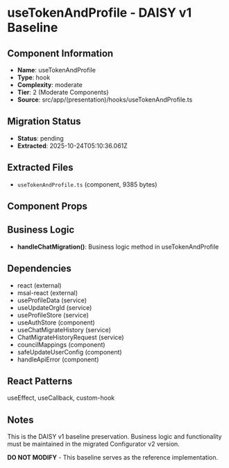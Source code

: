# useTokenAndProfile - DAISY v1 Baseline

## Component Information

- **Name**: useTokenAndProfile
- **Type**: hook
- **Complexity**: moderate
- **Tier**: 2 (Moderate Components)
- **Source**: src/app/(presentation)/hooks/useTokenAndProfile.ts

## Migration Status

- **Status**: pending
- **Extracted**: 2025-10-24T05:10:36.061Z

## Extracted Files

- `useTokenAndProfile.ts` (component, 9385 bytes)

## Component Props



## Business Logic

- **handleChatMigration()**: Business logic method in useTokenAndProfile

## Dependencies

- react (external)
- msal-react (external)
- useProfileData (service)
- useUpdateOrgId (service)
- useProfileStore (service)
- useAuthStore (component)
- useChatMigrateHistory (service)
- ChatMigrateHistoryRequest (service)
- councilMappings (component)
- safeUpdateUserConfig (component)
- handleApiError (component)

## React Patterns

useEffect, useCallback, custom-hook

## Notes

This is the DAISY v1 baseline preservation. Business logic and functionality
must be maintained in the migrated Configurator v2 version.

**DO NOT MODIFY** - This baseline serves as the reference implementation.

